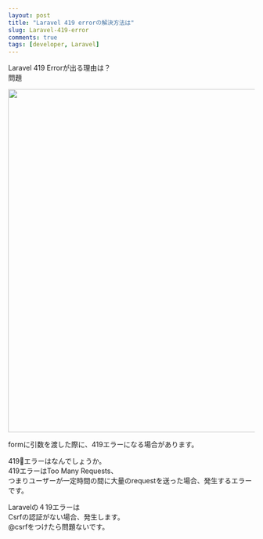 ```yaml
---
layout: post
title: "Laravel 419 errorの解決方法は"
slug: Laravel-419-error
comments: true
tags: [developer, Laravel]
---
```

Laravel 419 Errorが出る理由は？      
問題

<img src="https://drive.google.com/uc?export=view&id=1OwkpAE6vTWfUsXzioRFHQLvH0Fl-jFPO"  width="700">

formに引数を渡した際に、419エラーになる場合があります。  
      
419エラーはなんでしょうか。    
419エラーはToo Many Requests、  
つまりユーザーが一定時間の間に大量のrequestを送った場合、発生するエラーです。  
    
Laravelの４19エラーは  
Csrfの認証がない場合、発生します。  
@csrfをつけたら問題ないです。